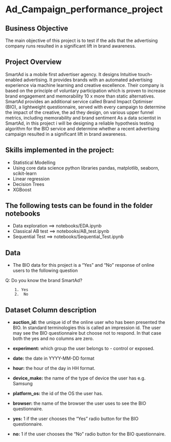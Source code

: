 # Ad_Campaign_performance_project
## Business Objective
  The main objective of this project is to test if the ads that the advertising company runs resulted in a significant lift in brand awareness.
## Project Overview
  SmartAd is a mobile first advertiser agency. It designs Intuitive touch-enabled advertising. It provides brands with an automated advertising experience via machine learning and   creative excellence. Their company is based on the principle of voluntary participation which is proven to increase brand engagement and memorability 10 x more than static         alternatives. 
  SmartAd provides an additional service called Brand Impact Optimiser (BIO), a lightweight questionnaire, served with every campaign to determine the impact of the creative, the   ad they design, on various upper funnel metrics, including memorability and brand sentiment
  As a data scientist in SmartAd, in this project i will be designing a reliable hypothesis testing  algorithm for the BIO service and determine whether a recent advertising         campaign resulted in a significant lift in brand awareness.
## Skills implemented in the project:
* Statistical Modelling
* Using core data science python libraries pandas, matplotlib, seaborn, scikit-learn 
* Linear regression
* Decision Trees 
* XGBoost


## The following tests can be found in the folder notebooks
* Data exploration ==> notebooks/EDA.ipynb
* Classical AB test ==> notebooks/AB_test.ipynb
* Sequential Test ==> notebooks/Sequential_Test.ipynb

## Data
- The BIO data for this project is a “Yes” and “No” response of online users to the following question


Q: Do you know the brand SmartAd? 

		1. Yes
		2.  No
## Dataset Column description
* **auction_id:** the unique id of the online user who has been presented the BIO. In standard terminologies this is called an impression id. The user may see the BIO questionnaire but choose not to respond. In that case both the yes and no columns are zero.

* **experiment:** which group the user belongs to - control or exposed.

* **date:** the date in YYYY-MM-DD format

* **hour:** the hour of the day in HH format.

* **device_make:** the name of the type of device the user has e.g. Samsung

* **platform_os:** the id of the OS the user has. 

* **browser:** the name of the browser the user uses to see the BIO questionnaire.

* **yes:** 1 if the user chooses the “Yes” radio button for the BIO questionnaire.

* **no:** 1 if the user chooses the “No” radio button for the BIO questionnaire.

